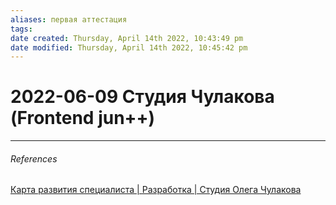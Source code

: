 ```yaml
---
aliases: первая аттестация
tags: 
date created: Thursday, April 14th 2022, 10:43:49 pm
date modified: Thursday, April 14th 2022, 10:45:42 pm
---
```


# 2022-06-09 Студия Чулакова (Frontend jun++)

---

###### References

[Карта развития специалиста | Разработка | Студия Олега Чулакова](https://docs.google.com/spreadsheets/d/1O8ojpo4pXYVH4dgHoQ2N_UivUgAuQ89ao0zJtGfBFBg/edit#gid=653235387)
